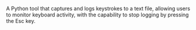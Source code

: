 A Python tool that captures and logs keystrokes to a text file, allowing users to monitor keyboard activity, with the capability to stop logging by pressing the Esc key.
